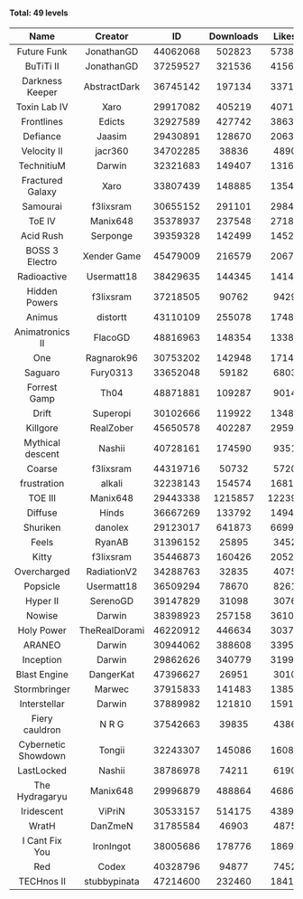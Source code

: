 #### Total: 49 levels

| Name | Creator | ID | Downloads | Likes |
|:---:|:---:|:---:|:---:|:---:|
| Future Funk | JonathanGD | 44062068 | 502823 | 57389
| BuTiTi II | JonathanGD | 37259527 | 321536 | 41561
| Darkness Keeper | AbstractDark | 36745142 | 197134 | 33713
| Toxin Lab IV | Xaro | 29917082 | 405219 | 40711
| Frontlines | Edicts | 32927589 | 427742 | 38637
| Defiance | Jaasim | 29430891 | 128670 | 20635
| Velocity II | jacr360 | 34702285 | 38836 | 4890
| TechnitiuM | Darwin | 32321683 | 149407 | 13162
| Fractured Galaxy  | Xaro | 33807439 | 148885 | 13544
| Samourai | f3lixsram | 30655152 | 291101 | 29846
| ToE IV  | Manix648 | 35378937 | 237548 | 27186
| Acid Rush | Serponge | 39359328 | 142499 | 14529
| BOSS 3 Electro | Xender Game | 45479009 | 216579 | 20679
| Radioactive | Usermatt18 | 38429635 | 144345 | 14143
| Hidden Powers | f3lixsram | 37218505 | 90762 | 9429
| Animus | distortt | 43110109 | 255078 | 17487
| Animatronics II | FlacoGD | 48816963 | 148354 | 13381
| One | Ragnarok96 | 30753202 | 142948 | 17149
| Saguaro | Fury0313 | 33652048 | 59182 | 6803
| Forrest Gamp | Th04 | 48871881 | 109287 | 9014
| Drift | Superopi | 30102666 | 119922 | 13487
| Killgore | RealZober | 45650578 | 402287 | 29594
| Mythical descent | Nashii | 40728161 | 174590 | 9351
| Coarse | f3lixsram | 44319716 | 50732 | 5720
| frustration | alkali | 32238143 | 154574 | 16815
| TOE III | Manix648 | 29443338 | 1215857 | 122395
| Diffuse | Hinds | 36667269 | 133792 | 14948
| Shuriken | danolex | 29123017 | 641873 | 66991
| Feels | RyanAB | 31396152 | 25895 | 3452
| Kitty | f3lixsram | 35446873 | 160426 | 20522
| Overcharged | RadiationV2 | 34288763 | 32835 | 4075
| Popsicle | Usermatt18 | 36509294 | 78670 | 8261
| Hyper II | SerenoGD | 39147829 | 31098 | 3076
| Nowise | Darwin | 38398923 | 257158 | 36101
| Holy Power | TheRealDorami | 46220912 | 446634 | 30379
| ARANEO | Darwin | 30944062 | 388608 | 33955
| Inception | Darwin | 29862626 | 340779 | 31995
| Blast Engine | DangerKat | 47396627 | 26951 | 3010
| Stormbringer | Marwec | 37915833 | 141483 | 13854
| Interstellar | Darwin | 37889982 | 121810 | 15919
| Fiery cauldron | N R G | 37542663 | 39835 | 4386
| Cybernetic Showdown  | Tongii | 32243307 | 145086 | 16089
| LastLocked | Nashii | 38786978 | 74211 | 6190
| The Hydragaryu | Manix648 | 29996879 | 488864 | 46860
| Iridescent | ViPriN | 30533157 | 514175 | 43891
| WratH | DanZmeN | 31785584 | 46903 | 4875
| I Cant Fix You | IronIngot | 38005686 | 178776 | 18696
| Red | Codex | 40328796 | 94877 | 7452
| TECHnos II | stubbypinata | 47214600 | 232460 | 18413
